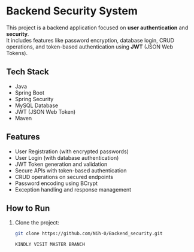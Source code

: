# Backend Security System

This project is a backend application focused on **user authentication** and **security**.  
It includes features like password encryption, database login, CRUD operations, and token-based authentication using **JWT** (JSON Web Tokens).

##  Tech Stack
- Java
- Spring Boot
- Spring Security
- MySQL Database
- JWT (JSON Web Token)
- Maven

##  Features
- User Registration (with encrypted passwords)
- User Login (with database authentication)
- JWT Token generation and validation
- Secure APIs with token-based authentication
- CRUD operations on secured endpoints
- Password encoding using BCrypt
- Exception handling and response management

##  How to Run
1. Clone the project:
   ```bash
   git clone https://github.com/Nih-0/Backend_security.git

   KINDLY VISIT MASTER BRANCH 
